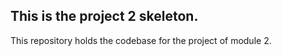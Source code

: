## This is the project 2 skeleton.


This repository holds the codebase for the project of module 2.
